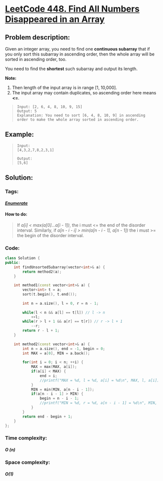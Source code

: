 # [LeetCode 448. Find All Numbers Disappeared in an Array](<https://leetcode.com/problems/shortest-unsorted-continuous-subarray/>) 

## Problem description:

Given an integer array, you need to find one **continuous subarray** that if you only sort this subarray in ascending order, then the whole array will be sorted in ascending order, too.

You need to find the **shortest** such subarray and output its length.

**Note:**

1. Then length of the input array is in range [1, 10,000].
2. The input array may contain duplicates, so ascending order here means **<=**.

> ```
> Input: [2, 6, 4, 8, 10, 9, 15]
> Output: 5
> Explanation: You need to sort [6, 4, 8, 10, 9] in ascending order to make the whole array sorted in ascending order.
> ```

## Example:

>```
>Input:
>[4,3,2,7,8,2,3,1]
>
>Output:
>[5,6]
>```

## Solution:

### Tags:

#### *[Enumerate](https://github.com/yang-233/Algorithm-note/tree/master/Enumerate)* 

#### How to do:

> If *a[i] < max(a[0]...a[i - 1])*, the i must <= the end of the disorder interval. Similarly, if *a[n - i - i] > min(a[n - i - 1], a[n - 1])*  the i must >= the begin of the disorder interval.

### Code:

```c++
class Solution {
public:
    int findUnsortedSubarray(vector<int>& a) {
        return method2(a);
    }
    
    int method1(const vector<int>& a) {
        vector<int> t = a;
        sort(t.begin(), t.end());
        
        int n = a.size(), l = 0, r = n - 1;
        
        while(l < n && a[l] == t[l]) // l -> n
            ++l;
        while(r > l + 1 && a[r] == t[r]) // r -> l + 1
            --r;
        return r - l + 1;
    }
    
    int method2(const vector<int>& a) {
        int n = a.size(), end = -1, begin = 0;
        int MAX = a[0], MIN = a.back();
        
        for(int i = 0; i < n; ++i) {
            MAX = max(MAX, a[i]);
            if(a[i] < MAX) {
            	end = i;
            	//printf("MAX = %d, l = %d, a[i] = %d\n", MAX, l, a[i]);
			}
            MIN = min(MIN, a[n - i - 1]);
            if(a[n - i - 1] > MIN) {
            	begin = n - i - 1;
            	//printf("MIN = %d, r = %d, a[n - i - 1] = %d\n", MIN, r, a[n - i -1]); 
			}
        }
        return end - begin + 1;
    }
};
```

### Time complexity:

#### *O (n)*

### Space complexity:

#### *O(1)*

